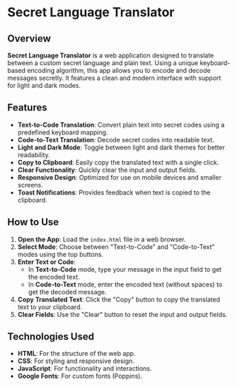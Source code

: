 # Secret Language Translator

## Overview

**Secret Language Translator** is a web application designed to translate between a custom secret language and plain text. Using a unique keyboard-based encoding algorithm, this app allows you to encode and decode messages secretly. It features a clean and modern interface with support for light and dark modes.

## Features

- **Text-to-Code Translation**: Convert plain text into secret codes using a predefined keyboard mapping.
- **Code-to-Text Translation**: Decode secret codes into readable text.
- **Light and Dark Mode**: Toggle between light and dark themes for better readability.
- **Copy to Clipboard**: Easily copy the translated text with a single click.
- **Clear Functionality**: Quickly clear the input and output fields.
- **Responsive Design**: Optimized for use on mobile devices and smaller screens.
- **Toast Notifications**: Provides feedback when text is copied to the clipboard.

## How to Use

1. **Open the App**: Load the `index.html` file in a web browser.
2. **Select Mode**: Choose between "Text-to-Code" and "Code-to-Text" modes using the top buttons.
3. **Enter Text or Code**:
   - In **Text-to-Code** mode, type your message in the input field to get the encoded text.
   - In **Code-to-Text** mode, enter the encoded text (without spaces) to get the decoded message.
4. **Copy Translated Text**: Click the "Copy" button to copy the translated text to your clipboard.
5. **Clear Fields**: Use the "Clear" button to reset the input and output fields.

## Technologies Used

- **HTML**: For the structure of the web app.
- **CSS**: For styling and responsive design.
- **JavaScript**: For functionality and interactions.
- **Google Fonts**: For custom fonts (Poppins).

